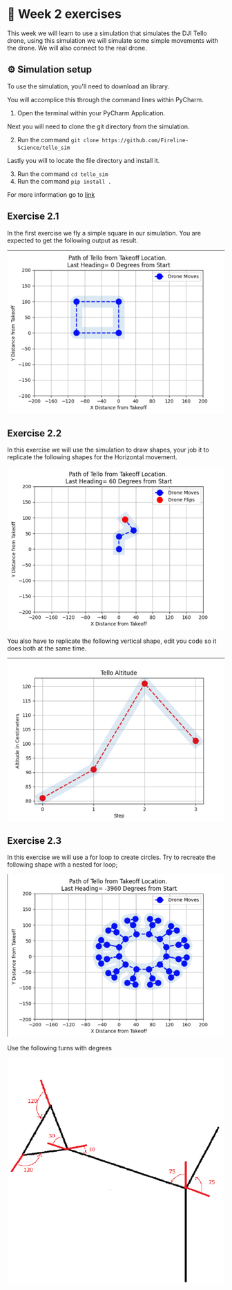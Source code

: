 # :pencil: Week 2 exercises 
This week we will learn to use a simulation that simulates the DJI Tello drone, using this simulation we will simulate some simple movements with the drone. 
We will also connect to the real drone.

## :gear: Simulation setup
To use the simulation, you'll need to download an library.

You will accomplice this through the command lines within PyCharm.

1. Open the terminal within your PyCharm Application.

Next you will need to clone the git directory from the simulation.

2. Run the command  `git clone https://github.com/Fireline-Science/tello_sim`

Lastly you will to locate the file directory and install it.

3. Run the command `cd tello_sim`
4. Run the command `pip install .`

For more information go to [link](https://github.com/Fireline-Science/tello_sim)

## Exercise 2.1

In the first exercise we fly a simple square in our simulation. 
You are expected to get the following output as result.

![Flight output](/Media/Exercise%202.1%20Week%202.png)

## Exercise 2.2

In this exercise we will use the simulation to draw shapes, your job it to replicate the following shapes for the Horizontal movement.

![Horizontal Graph](/Media/horGraph.png)

You also have to replicate the following vertical shape, edit you code so it does both at the same time.

![Horizontal Graph](/Media/verGraph.png)

## Exercise 2.3

In this exercise we will use a for loop to create circles. Try to recreate the following shape with a nested for loop;

![Horizontal Graph](/Media/LoopShape.png)

Use the following turns with degrees

![Horizontal Graph](/Media/angle's.png)